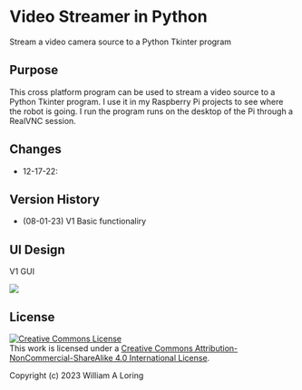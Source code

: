 # Video Streamer in Python
Stream a video camera source to a Python Tkinter program


## Purpose
This cross platform program can be used to stream a  video source to a Python Tkinter program. I use it in my Raspberry Pi projects to see where the robot is going. I run the program runs on the desktop of the Pi through a RealVNC session.

## Changes
- 12-17-22: 

## Version History
- (08-01-23) V1 Basic functionaliry

## UI Design
V1 GUI

![](/images/gui_design_1.png)
## License
<a rel="license" href="http://creativecommons.org/licenses/by-nc-sa/4.0/"><img alt="Creative Commons License" style="border-width:0" src="https://i.creativecommons.org/l/by-nc-sa/4.0/88x31.png" /></a><br />This work is licensed under a <a rel="license" href="http://creativecommons.org/licenses/by-nc-sa/4.0/">Creative Commons Attribution-NonCommercial-ShareAlike 4.0 International License</a>.

Copyright (c) 2023 William A Loring
